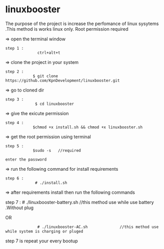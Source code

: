 # linuxbooster
The purpose of the project is increase the perfomance of linux sysytems .This method is works linux only. Root permission required



 => open the terminal window

    step 1 :
                  ctrl+alt+t  

=> clone the project in your system

    step 2 : 
                $ git clone https://github.com/KpnDevelopment/linuxbooster.git

 => go to cloned dir

    step 3 :
                 $ cd linuxbooster

 => give the exicute permission

    step 4 : 
                $chmod +x install.sh && chmod +x linuxbooster.sh

 => get the root permission using terminal

    step 5 :   
                $sudo -s   //required
 
    enter the password

 => run the following command for install requirements 

    step 6 :
                 # ./install.sh  

 => after requirements  install then run  the following commands

step 7 :
                 # ./linuxbooster-battery.sh              //this method use while use battery .Without plug 
                 
 OR
                 
                  # ./linuxbooster-AC.sh              //this method use while system is charging or pluged


step 7 is repeat your every bootup 
